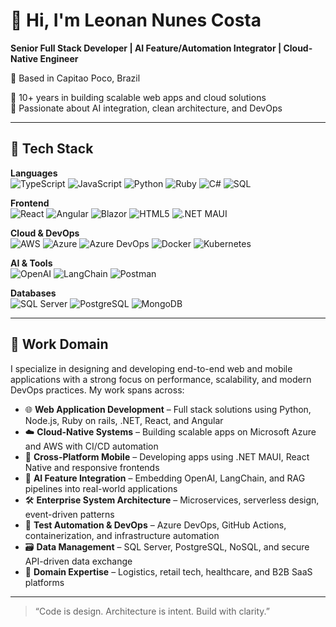 # 👋 Hi, I'm Leonan Nunes Costa

**Senior Full Stack Developer | AI Feature/Automation Integrator | Cloud-Native Engineer**

📍 Based in Capitao Poco, Brazil

💼 10+ years in building scalable web apps and cloud solutions  
🧠 Passionate about AI integration, clean architecture, and DevOps

---

## 🚀 Tech Stack

**Languages**  
![TypeScript](https://img.shields.io/badge/TypeScript-007ACC?style=flat&logo=typescript&logoColor=white)
![JavaScript](https://img.shields.io/badge/JavaScript-F7DF1E?style=flat&logo=javascript&logoColor=black)
![Python](https://img.shields.io/badge/Python-3776AB?style=flat&logo=python&logoColor=white)
![Ruby](https://img.shields.io/badge/Ruby-CC342D?style=flat&logo=ruby&logoColor=white)
![C#](https://img.shields.io/badge/C%23-239120?style=flat&logo=c-sharp&logoColor=white)
![SQL](https://img.shields.io/badge/SQL-CC2927?style=flat&logo=Microsoft%20SQL%20Server&logoColor=white)

**Frontend**  
![React](https://img.shields.io/badge/React-61DAFB?style=flat&logo=react&logoColor=black)
![Angular](https://img.shields.io/badge/Angular-DD0031?style=flat&logo=angular&logoColor=white)
![Blazor](https://img.shields.io/badge/Blazor-512BD4?style=flat&logo=dotnet&logoColor=white)
![HTML5](https://img.shields.io/badge/HTML5-E34F26?style=flat&logo=html5&logoColor=white)
![.NET MAUI](https://img.shields.io/badge/.NET%20MAUI-512BD4?style=flat&logo=dotnet&logoColor=white)

**Cloud & DevOps**  
![AWS](https://img.shields.io/badge/AWS-232F3E?style=flat&logo=amazonaws&logoColor=white)
![Azure](https://img.shields.io/badge/Azure-0078D4?style=flat&logo=microsoftazure&logoColor=white)
![Azure DevOps](https://img.shields.io/badge/Azure%20DevOps-0078D7?style=flat&logo=azuredevops&logoColor=white)
![Docker](https://img.shields.io/badge/Docker-2496ED?style=flat&logo=docker&logoColor=white)
![Kubernetes](https://img.shields.io/badge/Kubernetes-326CE5?style=flat&logo=kubernetes&logoColor=white)

**AI & Tools**  
![OpenAI](https://img.shields.io/badge/OpenAI-412991?style=flat&logo=openai&logoColor=white)
![LangChain](https://img.shields.io/badge/LangChain-000000?style=flat)
![Postman](https://img.shields.io/badge/Postman-FF6C37?style=flat&logo=postman&logoColor=white)

**Databases**  
![SQL Server](https://img.shields.io/badge/SQL%20Server-CC2927?style=flat&logo=microsoftsqlserver&logoColor=white)
![PostgreSQL](https://img.shields.io/badge/PostgreSQL-4169E1?style=flat&logo=postgresql&logoColor=white)
![MongoDB](https://img.shields.io/badge/MongoDB-47A248?style=flat&logo=mongodb&logoColor=white)


---

## 🧩 Work Domain

I specialize in designing and developing end-to-end web and mobile applications with a strong focus on performance, scalability, and modern DevOps practices. My work spans across:

- 🌐 **Web Application Development** – Full stack solutions using Python, Node.js, Ruby on rails, .NET, React, and Angular  
- ☁️ **Cloud-Native Systems** – Building scalable apps on Microsoft Azure and AWS with CI/CD automation  
- 📱 **Cross-Platform Mobile** – Developing apps using .NET MAUI, React Native and responsive frontends  
- 🤖 **AI Feature Integration** – Embedding OpenAI, LangChain, and RAG pipelines into real-world applications  
- 🛠️ **Enterprise System Architecture** – Microservices, serverless design, event-driven patterns  
- 🧪 **Test Automation & DevOps** – Azure DevOps, GitHub Actions, containerization, and infrastructure automation  
- 🗃️ **Data Management** – SQL Server, PostgreSQL, NoSQL, and secure API-driven data exchange  
- 🚚 **Domain Expertise** – Logistics, retail tech, healthcare, and B2B SaaS platforms

---

> “Code is design. Architecture is intent. Build with clarity.”  
